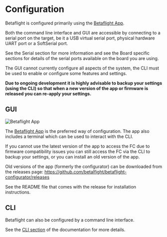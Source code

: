 # Configuration

Betaflight is configured primarily using the [Betaflight App](https://app/.betaflight.com).

Both the command line interface and GUI are accessible by connecting to a serial port on the target, be it a USB virtual serial port, physical hardware UART port or a SoftSerial port.

See the Serial section for more information and see the Board specific sections for details of the serial ports available on the board you are using.

The GUI cannot currently configure all aspects of the system, the CLI must be used to enable or configure some features and settings.

**Due to ongoing development it is highly advisable to backup your settings (using the CLI) so that when a new version of the app or firmware is released you can re-apply your settings.**

## GUI

![Betaflight App](/img/betaflight_configurator_welcome.png)

The [Betaflight App](https://app/.betaflight.com) is the preferred way of configuration. The app also includes a terminal which can be used to interact with the CLI.

If you cannot use the latest version of the app to access the FC due to firmware compatibility issues you can still access the FC via the CLI to backup your settings, or you can install an old version of the app.

Old versions of the app (formerly the configurator) can be downloaded from the releases page: https://github.com/betalfight/betaflight-configurator/releases

See the README file that comes with the release for installation instructions.

## CLI

Betaflight can also be configured by a command line interface.

See the [CLI section](Cli) of the documentation for more details.
